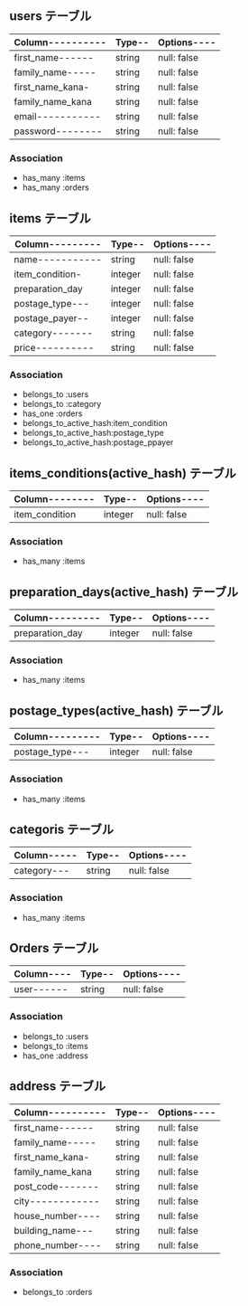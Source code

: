 ## users テーブル

|Column----------|Type--|Options----|
| ---------------| ---- | --------- |
|first_name------|string|null: false|
|family_name-----|string|null: false|
|first_name_kana-|string|null: false|
|family_name_kana|string|null: false|
|email-----------|string|null: false|
|password--------|string|null: false|

### Association

- has_many :items
- has_many :orders

## items テーブル

|Column---------|Type--|Options----|
| --------------| ---- | --------- |
|name-----------|string|null: false|
|item_condition-|integer|null: false|
|preparation_day|integer|null: false|
|postage_type---|integer|null: false|
|postage_payer--|integer|null: false|
|category-------|string|null: false|
|price----------|string|null: false|

### Association

- belongs_to :users
- belongs_to :category
- has_one :orders
- belongs_to_active_hash:item_condition
- belongs_to_active_hash:postage_type
- belongs_to_active_hash:postage_ppayer

## items_conditions(active_hash) テーブル

|Column--------|Type--|Options----|
| -------------| ---- | --------- |
|item_condition|integer|null: false|

### Association
- has_many :items

## preparation_days(active_hash) テーブル

|Column---------|Type--|Options----|
| --------------| ---- | --------- |
|preparation_day|integer|null: false|

### Association
- has_many :items

## postage_types(active_hash) テーブル

|Column---------|Type--|Options----|
| --------------| ---- | --------- |
|postage_type---|integer|null: false|

### Association
- has_many :items

## categoris テーブル

|Column-----|Type--|Options----|
| ----------| ---- | --------- |
|category---|string|null: false|

### Association
- has_many :items

## Orders テーブル

|Column----|Type--|Options----|
| -------- | ---- | --------- |
|user------|string|null: false|

### Association

- belongs_to :users
- belongs_to :items
- has_one :address

## address テーブル

|Column----------|Type--|Options----|
| -------------- | ---- | --------- |
|first_name------|string|null: false|
|family_name-----|string|null: false|
|first_name_kana-|string|null: false|
|family_name_kana|string|null: false|
|post_code-------|string|null: false|
|city------------|string|null: false|
|house_number----|string|null: false|
|building_name---|string|null: false|
|phone_number----|string|null: false|

### Association

- belongs_to :orders